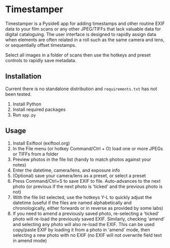 # Timestamper

Timestamper is a Pyside6 app for adding timestamps and other routine EXIF data to your film scans or any other JPEG/TIFFs that lack valuable data for digital cataloguing. The user interface is designed to rapidly assign data when elements are often related in a roll such as the same camera and lens, or sequentially offset timestamps.

Select all images in a folder of scans then use the hotkeys and preset controls to rapidly save metadata.

## Installation

Current there is no standalone distribution and `requirements.txt` has not been tested.

1. Install Python
2. Install required packages
3. Run `app.py`

## Usage

1. Install Exiftool (exiftool.org)
2. In the File menu (or hotkey Command/Ctrl + O) load one or more JPEGs or TIFFs from a folder
3. Preview photos in the file list (handy to match photos against your notes)
4. Enter the datetime, camera/lens, and exposure info
5. (Optional) save your camera/lens as a preset, or select a preset
6. Press Command/Ctrl+S to save EXIF to file. Auto-advances to the next photo (or previous if the next photo is 'ticked' and the previous photo is not)
7. With the file list selected, use the hotkeys Y-L to quickly adjust the datetime (useful if the files are named alphabetically and chronologically, either forwards or in reverse as provided by some labs)
8. If you need to amend a previously saved photo, re-selecting a 'ticked' photo will re-load the previously saved EXIF. Similarly, checking 'amend' and selecting any photo will also re-load the EXIF. This can be used copy/paste EXIF by loading it from a photo in 'amend' mode, then selecting a new photo with no EXIF (no EXIF will not overwrite field text in amend mode)
